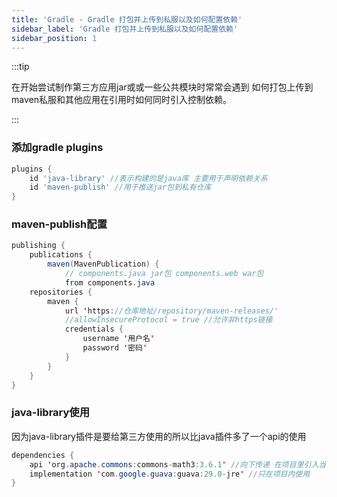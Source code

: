 ```yaml
---
title: 'Gradle - Gradle 打包并上传到私服以及如何配置依赖'
sidebar_label: 'Gradle 打包并上传到私服以及如何配置依赖'
sidebar_position: 1
---
```


:::tip

在开始尝试制作第三方应用jar或或一些公共模块时常常会遇到 如何打包上传到maven私服和其他应用在引用时如何同时引入控制依赖。

:::

### 添加gradle plugins

```groovy
plugins {
    id 'java-library' //表示构建的是java库 主要用于声明依赖关系
    id 'maven-publish' //用于推送jar包到私有仓库
}
```

### maven-publish配置

```java
publishing {
    publications {
        maven(MavenPublication) {
			// components.java jar包 components.web war包
            from components.java
    repositories {
        maven {
            url 'https://仓库地址/repository/maven-releases/'
			//allowInsecureProtocol = true //允许非https链接
            credentials {
                username '用户名'
                password '密码'
            }
        }
    }
}
```

### java-library使用

因为java-library插件是要给第三方使用的所以比java插件多了一个api的使用

```java
dependencies {
    api 'org.apache.commons:commons-math3:3.6.1' //向下传递 在项目里引入当前打包的jar包时会将这个包一起引入
    implementation 'com.google.guava:guava:29.0-jre' //只在项目内使用
}
```